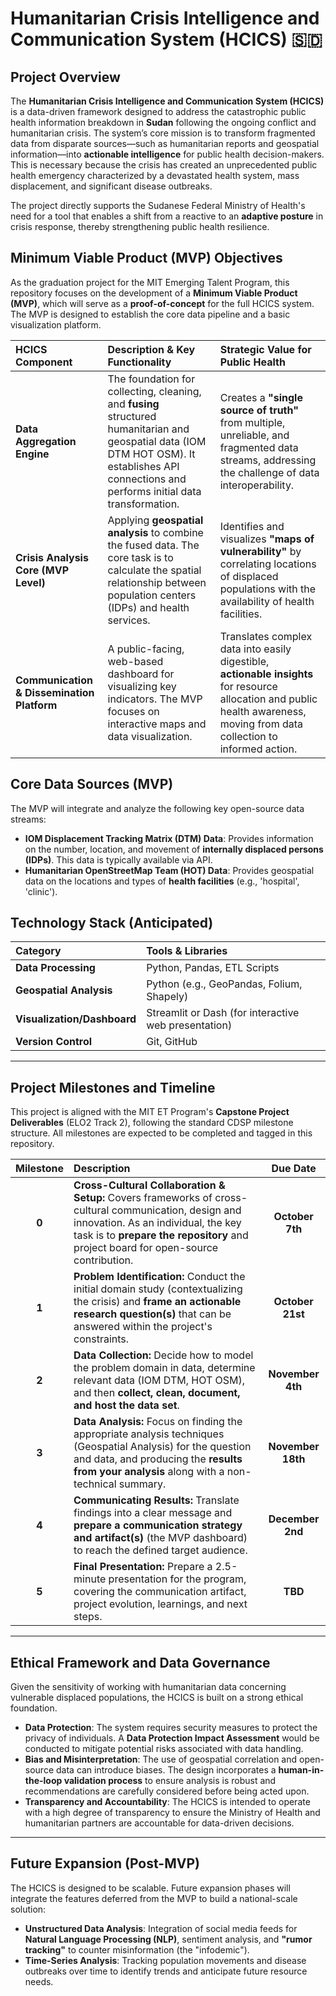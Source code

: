 # Humanitarian Crisis Intelligence and Communication System (HCICS) 🇸🇩

## Project Overview

The **Humanitarian Crisis Intelligence and Communication System (HCICS)** is a
data-driven framework designed to address the catastrophic public health
information breakdown in **Sudan** following the ongoing conflict and
humanitarian crisis. The system’s core mission is to transform fragmented data
from disparate sources—such as humanitarian reports and geospatial
information—into **actionable intelligence** for public health decision-makers.
This is necessary because the crisis has created an unprecedented public health
emergency characterized by a devastated health system, mass displacement, and
significant disease outbreaks.

The project directly supports the Sudanese Federal Ministry of Health's need for
a tool that enables a shift from a reactive to an **adaptive posture** in
crisis response, thereby strengthening public health resilience.

## Minimum Viable Product (MVP) Objectives

As the graduation project for the MIT Emerging Talent Program, this repository
focuses on the development of a **Minimum Viable Product (MVP)**, which will
serve as a **proof-of-concept** for the full HCICS system. The MVP is designed
to establish the core data pipeline and a basic visualization platform.

| HCICS Component | Description & Key Functionality | Strategic Value for Public Health |
| :--- | :--- | :--- |
| **Data Aggregation Engine** | The foundation for collecting, cleaning, and **fusing** structured humanitarian and geospatial data (IOM DTM HOT OSM). It establishes API connections and performs initial data transformation. | Creates a **"single source of truth"** from multiple, unreliable, and fragmented data streams, addressing the challenge of data interoperability. |
| **Crisis Analysis Core (MVP Level)** | Applying **geospatial analysis** to combine the fused data. The core task is to calculate the spatial relationship between population centers (IDPs) and health services. | Identifies and visualizes **"maps of vulnerability"** by correlating locations of displaced populations with the availability of health facilities. |
| **Communication & Dissemination Platform** | A public-facing, web-based dashboard for visualizing key indicators. The MVP focuses on interactive maps and data visualization. | Translates complex data into easily digestible, **actionable insights** for resource allocation and public health awareness, moving from data collection to informed action. |

## Core Data Sources (MVP)

The MVP will integrate and analyze the following key open-source data streams:

* **IOM Displacement Tracking Matrix (DTM) Data**: Provides information on the
number, location, and movement of **internally displaced persons (IDPs)**.
This data is typically available via API.
* **Humanitarian OpenStreetMap Team (HOT) Data**: Provides geospatial data on
the locations and types of **health facilities** (e.g., 'hospital', 'clinic').

## Technology Stack (Anticipated)

| Category | Tools & Libraries |
| :--- | :--- |
| **Data Processing** | Python, Pandas, ETL Scripts |
| **Geospatial Analysis** | Python (e.g., GeoPandas, Folium, Shapely) |
| **Visualization/Dashboard** | Streamlit or Dash (for interactive web presentation) |
| **Version Control** | Git, GitHub |

---

## Project Milestones and Timeline

This project is aligned with the MIT ET Program's **Capstone Project
Deliverables** (ELO2 Track 2), following the standard CDSP milestone structure.
All milestones are expected to be completed and tagged in this repository.

| Milestone | Description | Due Date |
| :---: | :--- | :---: |
| **0** | **Cross-Cultural Collaboration & Setup:** Covers frameworks of cross-cultural communication, design and innovation. As an individual, the key task is to **prepare the repository** and project board for open-source contribution. | **October 7th** |
| **1** | **Problem Identification:** Conduct the initial domain study (contextualizing the crisis) and **frame an actionable research question(s)** that can be answered within the project's constraints. | **October 21st** |
| **2** | **Data Collection:** Decide how to model the problem domain in data, determine relevant data (IOM DTM, HOT OSM), and then **collect, clean, document, and host the data set**. | **November 4th** |
| **3** | **Data Analysis:** Focus on finding the appropriate analysis techniques (Geospatial Analysis) for the question and data, and producing the **results from your analysis** along with a non-technical summary. | **November 18th** |
| **4** | **Communicating Results:** Translate findings into a clear message and **prepare a communication strategy and artifact(s)** (the MVP dashboard) to reach the defined target audience. | **December 2nd** |
| **5** | **Final Presentation:** Prepare a 2.5-minute presentation for the program, covering the communication artifact, project evolution, learnings, and next steps. | **TBD** |

---

## Ethical Framework and Data Governance

Given the sensitivity of working with humanitarian data concerning vulnerable
displaced populations, the HCICS is built on a strong ethical foundation.

* **Data Protection**: The system requires security measures to protect the
privacy of individuals. A **Data Protection Impact Assessment** would be
conducted to mitigate potential risks associated with data handling.
* **Bias and Misinterpretation**: The use of geospatial correlation and
open-source data can introduce biases. The design incorporates a
**human-in-the-loop validation process** to ensure analysis is robust and
recommendations are carefully considered before being acted upon.
* **Transparency and Accountability**: The HCICS is intended to operate with a
high degree of transparency to ensure the Ministry of Health and humanitarian
partners are accountable for data-driven decisions.

---

## Future Expansion (Post-MVP)

The HCICS is designed to be scalable. Future expansion phases will integrate the
features deferred from the MVP to build a national-scale solution:

* **Unstructured Data Analysis**: Integration of social media feeds for
**Natural Language Processing (NLP)**, sentiment analysis, and
**"rumor tracking"** to counter misinformation (the "infodemic").
* **Time-Series Analysis**: Tracking population movements and disease outbreaks
over time to identify trends and anticipate future resource needs.
